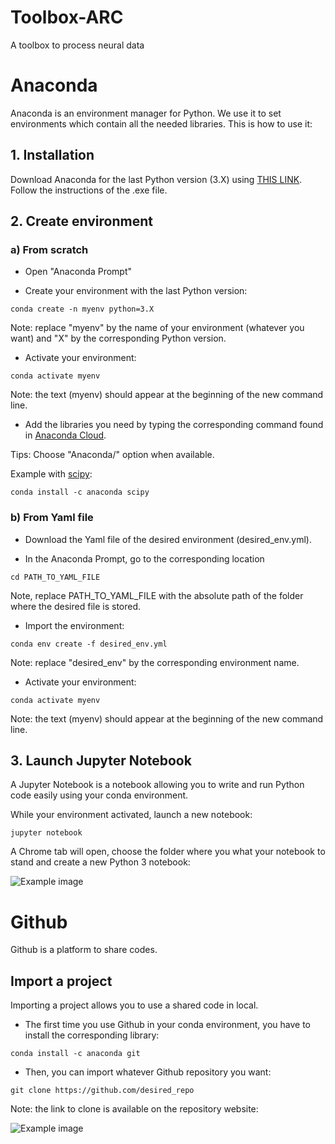 # Toolbox-ARC
A toolbox to process neural data

# Anaconda
Anaconda is an environment manager for Python. We use it to set environments which contain all the needed libraries. This is how to use it:

## 1. Installation
Download Anaconda for the last Python version (3.X) using [THIS LINK](https://www.anaconda.com/distribution/).
Follow the instructions of the .exe file.

## 2. Create environment
### a) From scratch
- Open "Anaconda Prompt"

- Create your environment with the last Python version:
```
conda create -n myenv python=3.X
````
Note: replace "myenv" by the name of your environment (whatever you want) and "X" by the corresponding Python version.

- Activate your environment:
```
conda activate myenv
```
Note: the text (myenv) should appear at the beginning of the new command line.

- Add the libraries you need by typing the corresponding command found in [Anaconda Cloud](https://anaconda.org/anaconda/repo).

Tips: Choose "Anaconda/" option when available.

Example with [scipy](https://anaconda.org/anaconda/scipy):
```
conda install -c anaconda scipy
```

### b) From Yaml file
- Download the Yaml file of the desired environment (desired_env.yml).

- In the Anaconda Prompt, go to the corresponding location
```
cd PATH_TO_YAML_FILE
```
Note, replace PATH_TO_YAML_FILE with the absolute path of the folder where the desired file is stored.

- Import the environment:
```
conda env create -f desired_env.yml
```
Note: replace "desired_env" by the corresponding environment name.

- Activate your environment:
```
conda activate myenv
```
Note: the text (myenv) should appear at the beginning of the new command line.

## 3. Launch Jupyter Notebook
A Jupyter Notebook is a notebook allowing you to write and run Python code easily using your conda environment.

While your environment activated, launch a new notebook:
```
jupyter notebook
```
A Chrome tab will open, choose the folder where you what your notebook to stand and create a new Python 3 notebook:

![Example image](docs/images/new_notebook.png)


# Github
Github is a platform to share codes.

## Import a project
Importing a project allows you to use a shared code in local.

- The first time you use Github in your conda environment, you have to install the corresponding library:
```
conda install -c anaconda git
```
- Then, you can import whatever Github repository you want:
```
git clone https://github.com/desired_repo
```
Note: the link to clone is available on the repository website:

![Example image](docs/images/git_clone.png)
